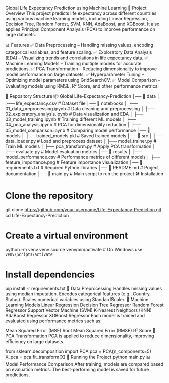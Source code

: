 Global Life Expectancy Prediction using Machine Learning
📌 Project Overview
This project predicts life expectancy across different countries using various machine learning models, including Linear Regression, Decision Tree, Random Forest, SVM, KNN, AdaBoost, and XGBoost. It also applies Principal Component Analysis (PCA) to improve performance on large datasets.

📊 Features
✅ Data Preprocessing – Handling missing values, encoding categorical variables, and feature scaling.
✅ Exploratory Data Analysis (EDA) – Visualizing trends and correlations in life expectancy data.
✅ Machine Learning Models – Training multiple models for accurate predictions.
✅ PCA Transformation – Reducing dimensionality to improve model performance on large datasets.
✅ Hyperparameter Tuning – Optimizing model parameters using GridSearchCV.
✅ Model Comparison – Evaluating models using RMSE, R² Score, and other performance metrics.

📂 Repository Structure
📦 Global Life-Expectancy-Prediction
│── 📂 data
│   ├── life_expectancy.csv  # Dataset file
│── 📂 notebooks
│   ├── 01_data_preprocessing.ipynb  # Data cleaning and preprocessing
│   ├── 02_exploratory_analysis.ipynb  # Data visualization and EDA
│   ├── 03_model_training.ipynb  # Training different ML models
│   ├── 04_pca_analysis.ipynb  # PCA for dimensionality reduction
│   ├── 05_model_comparison.ipynb  # Comparing model performance
│── 📂 models
│   ├── trained_models.pkl  # Saved trained models
│── 📂 src
│   ├── data_loader.py  # Load and preprocess dataset
│   ├── model_trainer.py  # Train ML models
│   ├── pca_transform.py  # Apply PCA transformation
│   ├── evaluate.py  # Model evaluation metrics
│── 📂 results
│   ├── model_performance.csv  # Performance metrics of different models
│   ├── feature_importance.png  # Feature importance visualization
│── 📜 requirements.txt  # Required Python libraries
│── 📜 README.md  # Project documentation
│── 📜 main.py  # Main script to run the project
🛠 Installation
# Clone the repository
git clone https://github.com/your-username/Life-Expectancy-Prediction.git
cd Life-Expectancy-Prediction

# Create a virtual environment
python -m venv venv
source venv/bin/activate  # On Windows use `venv\Scripts\activate`

# Install dependencies
pip install -r requirements.txt
🔄 Data Preprocessing
Handles missing values using median imputation.
Encodes categorical features (e.g., Country, Status).
Scales numerical variables using StandardScaler.
🤖 Machine Learning Models
Linear Regression
Decision Tree Regressor
Random Forest Regressor
Support Vector Machine (SVM)
K-Nearest Neighbors (KNN)
AdaBoost Regressor
XGBoost Regressor
Each model is trained and evaluated using performance metrics such as:

Mean Squared Error (MSE)
Root Mean Squared Error (RMSE)
R² Score
🎯 PCA Transformation
PCA is applied to reduce dimensionality, improving efficiency on large datasets.

from sklearn.decomposition import PCA
pca = PCA(n_components=5)
X_pca = pca.fit_transform(X)
🚀 Running the Project
python main.py
📊 Model Performance Comparison
After training, models are compared based on evaluation metrics. The best-performing model is saved for future predictions.
